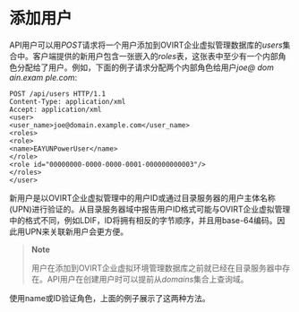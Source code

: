 # 添加用户

API用户可以用*POST*请求将一个用户添加到OVIRT企业虚拟管理数据库的*users*集合中。客户端提供的新用户包含一张嵌入的*roles*表，这张表中至少有一个内部角色分配给了用户。例如，下面的例子请求分配两个内部角色给用户*joe@
dom ain.exam ple.com*:

                        
    POST /api/users HTTP/1.1
    Content-Type: application/xml
    Accept: application/xml
    <user>
    <user_name>joe@domain.example.com</user_name>
    <roles>
    <role>
    <name>EAYUNPowerUser</name>
    </role>
    <role id="00000000-0000-0000-0001-000000000003"/>
    </roles>
    </user>
                        
                    

新用户是以OVIRT企业虚拟管理中的用户ID或通过目录服务器的用户主体名称(UPN)进行验证的。从目录服务器域中报告用户ID格式可能与OVIRT企业虚拟管理中的格式不同，例如LDIF，ID将拥有相反的字节顺序，并且用base-64编码。因此用UPN来关联新用户会更方便。

> **Note**
>
> 用户在添加到OVIRT企业虚拟环境管理数据库之前就已经在目录服务器中存在。API用户在创建用户时可以提前从*domains*集合上查询域。

使用name或ID验证角色，上面的例子展示了这两种方法。
